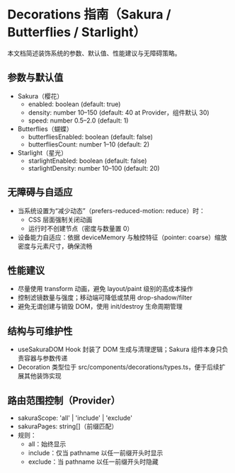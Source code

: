 # Decorations 指南（Sakura / Butterflies / Starlight）

本文档简述装饰系统的参数、默认值、性能建议与无障碍策略。

## 参数与默认值
- Sakura（樱花）
  - enabled: boolean (default: true)
  - density: number 10–150 (default: 40 at Provider，组件默认 30)
  - speed: number 0.5–2.0 (default: 1)
- Butterflies（蝴蝶）
  - butterfliesEnabled: boolean (default: false)
  - butterfliesCount: number 1–10 (default: 2)
- Starlight（星光）
  - starlightEnabled: boolean (default: false)
  - starlightDensity: number 10–100 (default: 20)

## 无障碍与自适应
- 当系统设置为“减少动态”（prefers-reduced-motion: reduce）时：
  - CSS 层面强制关闭动画
  - 运行时不创建节点（密度与数量置 0）
- 设备能力自适应：依据 deviceMemory 与触控特征（pointer: coarse）缩放密度与元素尺寸，确保流畅

## 性能建议
- 尽量使用 transform 动画，避免 layout/paint 级别的高成本操作
- 控制滤镜数量与强度；移动端可降低或禁用 drop-shadow/filter
- 避免无谓创建与销毁 DOM，使用 init/destroy 生命周期管理

## 结构与可维护性
- useSakuraDOM Hook 封装了 DOM 生成与清理逻辑；Sakura 组件本身只负责容器与参数传递
- Decoration 类型位于 src/components/decorations/types.ts，便于后续扩展其他装饰实现

## 路由范围控制（Provider）
- sakuraScope: 'all' | 'include' | 'exclude'
- sakuraPages: string[]（前缀匹配）
- 规则：
  - all：始终显示
  - include：仅当 pathname 以任一前缀开头时显示
  - exclude：当 pathname 以任一前缀开头时隐藏


